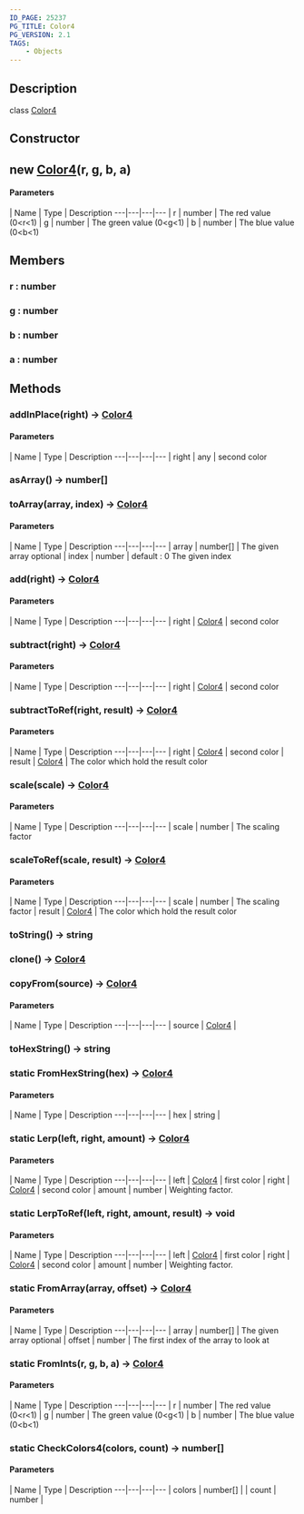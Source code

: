```yaml
---
ID_PAGE: 25237
PG_TITLE: Color4
PG_VERSION: 2.1
TAGS:
    - Objects
---
```

## Description

class [Color4](/classes/2.3/Color4)



## Constructor

##  new [Color4](/classes/2.3/Color4)(r, g, b, a)



#### Parameters
 | Name | Type | Description
---|---|---|---
 | r | number |   The red value (0&lt;r&lt;1)
 | g | number |   The green value (0&lt;g&lt;1)
 | b | number |   The blue value (0&lt;b&lt;1)
## Members

### r : number



### g : number



### b : number



### a : number



## Methods

### addInPlace(right) &rarr; [Color4](/classes/2.3/Color4)



#### Parameters
 | Name | Type | Description
---|---|---|---
 | right | any |   second color

### asArray() &rarr; number[]


### toArray(array, index) &rarr; [Color4](/classes/2.3/Color4)



#### Parameters
 | Name | Type | Description
---|---|---|---
 | array | number[] |   The given array
optional | index | number |   default : 0 The given index
### add(right) &rarr; [Color4](/classes/2.3/Color4)



#### Parameters
 | Name | Type | Description
---|---|---|---
 | right | [Color4](/classes/2.3/Color4) |   second color

### subtract(right) &rarr; [Color4](/classes/2.3/Color4)



#### Parameters
 | Name | Type | Description
---|---|---|---
 | right | [Color4](/classes/2.3/Color4) |   second color

### subtractToRef(right, result) &rarr; [Color4](/classes/2.3/Color4)



#### Parameters
 | Name | Type | Description
---|---|---|---
 | right | [Color4](/classes/2.3/Color4) |   second color
 | result | [Color4](/classes/2.3/Color4) |   The color which hold the result color
### scale(scale) &rarr; [Color4](/classes/2.3/Color4)



#### Parameters
 | Name | Type | Description
---|---|---|---
 | scale | number |   The scaling factor

### scaleToRef(scale, result) &rarr; [Color4](/classes/2.3/Color4)



#### Parameters
 | Name | Type | Description
---|---|---|---
 | scale | number |   The scaling factor
 | result | [Color4](/classes/2.3/Color4) |   The color which hold the result color
### toString() &rarr; string


### clone() &rarr; [Color4](/classes/2.3/Color4)


### copyFrom(source) &rarr; [Color4](/classes/2.3/Color4)



#### Parameters
 | Name | Type | Description
---|---|---|---
 | source | [Color4](/classes/2.3/Color4) |   

### toHexString() &rarr; string


### static  FromHexString(hex) &rarr; [Color4](/classes/2.3/Color4)



#### Parameters
 | Name | Type | Description
---|---|---|---
 | hex | string |  

### static  Lerp(left, right, amount) &rarr; [Color4](/classes/2.3/Color4)



#### Parameters
 | Name | Type | Description
---|---|---|---
 | left | [Color4](/classes/2.3/Color4) |   first color
 | right | [Color4](/classes/2.3/Color4) |   second color
 | amount | number |   Weighting factor.
### static  LerpToRef(left, right, amount, result) &rarr; void



#### Parameters
 | Name | Type | Description
---|---|---|---
 | left | [Color4](/classes/2.3/Color4) |   first color
 | right | [Color4](/classes/2.3/Color4) |   second color
 | amount | number |   Weighting factor.
### static  FromArray(array, offset) &rarr; [Color4](/classes/2.3/Color4)



#### Parameters
 | Name | Type | Description
---|---|---|---
 | array | number[] |   The given array
optional | offset | number |   The first index of the array to look at
### static  FromInts(r, g, b, a) &rarr; [Color4](/classes/2.3/Color4)



#### Parameters
 | Name | Type | Description
---|---|---|---
 | r | number |   The red value (0&lt;r&lt;1)
 | g | number |   The green value (0&lt;g&lt;1)
 | b | number |   The blue value (0&lt;b&lt;1)
### static  CheckColors4(colors, count) &rarr; number[]



#### Parameters
 | Name | Type | Description
---|---|---|---
 | colors | number[] | 
 | count | number | 
